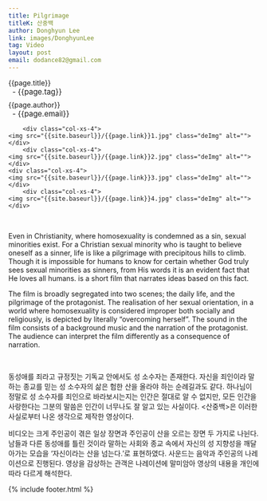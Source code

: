 ```yaml
---
title: Pilgrimage
titleK: 산중백
author: Donghyun Lee
link: images/DonghyunLee
tag: Video
layout: post
email: dodance82@gmail.com
---	
```


<div class="container">

<div class="deDep">
{{page.title}}<br>
<p style="font-size:15px; margin:0px; padding:0px 0px 0px 8px; margin:0px 0px 8px 0px;">- {{page.tag}}</p>
{{page.author}}<br>
<p style="font-size:15px; margin:0px; padding:0px 0px 0px 8px;">- {{page.email}}</p>
</div>


<div class="row" class="imgcolor">
	
		<div class="col-xs-4">
	<img src="{{site.baseurl}}/{{page.link}}1.jpg" class="deImg" alt=""></div>
		<div class="col-xs-4">
	<img src="{{site.baseurl}}/{{page.link}}2.jpg" class="deImg" alt=""></div>
	<div class="col-xs-4">
	<img src="{{site.baseurl}}/{{page.link}}3.jpg" class="deImg" alt=""></div>
		<div class="col-xs-4">
	<img src="{{site.baseurl}}/{{page.link}}4.jpg" class="deImg" alt=""></div>
	
</div>
<br>

<div class="det lato">



Even in Christianity, where homosexuality is condemned as a sin, sexual minorities exist. For a Christian sexual minority who is taught to believe oneself as a sinner, life is like a pilgrimage with precipitous hills to climb. Though it is impossible for humans to know for certain whether God truly sees sexual minorities as sinners, from His words it is an evident fact that He loves all humans. <Pilgrimage> is a short film that narrates ideas based on this fact. 

The film is broadly segregated into two scenes; the daily life, and the pilgrimage of the protagonist. The realisation of her sexual orientation, in a world where homosexuality is considered improper both socially and religiously, is depicted by literally “overcoming herself”. The sound in the film consists of a background music and the narration of the protagonist. The audience can interpret the film differently as a consequence of narration.



</div>

<br>

<div class="noto">

동성애를 죄라고 규정짓는 기독교 안에서도 성 소수자는 존재한다. 자신을 죄인이라 말하는 종교를 믿는 성 소수자의 삶은 험한 산을 올라야 하는 순례길과도 같다. 하나님이 정말로 성 소수자를 죄인으로 바라보시는지는 인간은 절대로 알 수 없지만, 모든 인간을 사랑한다는 그분의 말씀은 인간이 너무나도 잘 알고 있는 사실이다. <산중백>은 이러한 사실로부터 나온 생각으로 제작한 영상이다.
 
비디오는 크게 주인공이 겪은 일상 장면과 주인공이 산을 오르는 장면 두 가지로 나뉜다. 남들과 다른 동성애를 틀린 것이라 말하는 사회와 종교 속에서 자신의 성 지향성을 깨달아가는 모습을 ‘자신이라는 산을 넘는다.’로 표현하였다. 사운드는 음악과 주인공의 나레이션으로 진행된다. 영상을 감상하는 관객은 나레이션에 말미암아 영상의 내용을 개인에 따라 다르게 해석한다.


</div>
{% include footer.html %} 